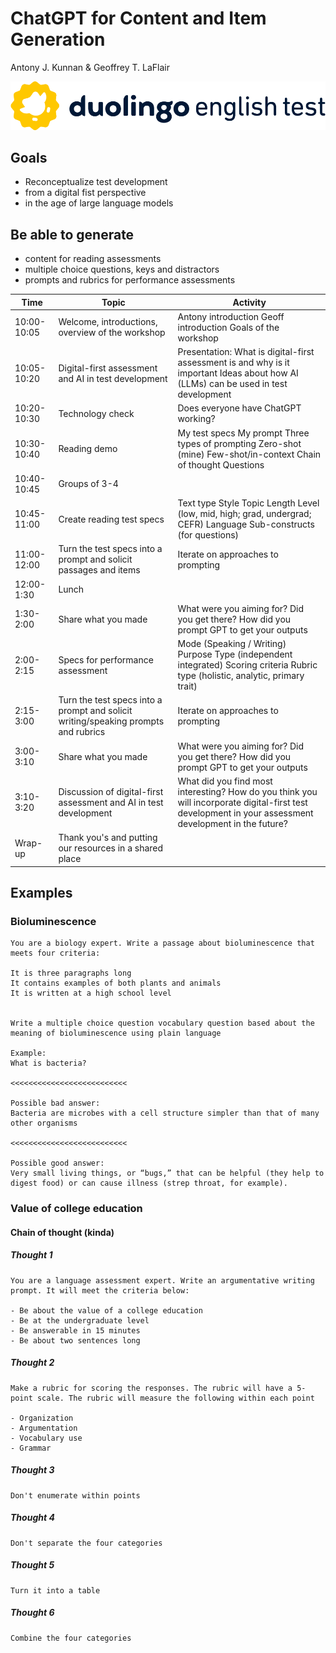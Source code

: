 # ChatGPT for Content and Item Generation

Antony J. Kunnan & Geoffrey T. LaFlair

![](logo.png)

## Goals
- Reconceptualize test development 
- from a digital fist perspective
- in the age of large language models

## Be able to generate 
- content for reading assessments
- multiple choice questions, keys and distractors
- prompts and rubrics for performance assessments

| Time        | Topic                                                                              | Activity                                                                                                                                               |
|-------------|------------------------------------------------------------------------------------|--------------------------------------------------------------------------------------------------------------------------------------------------------|
| 10:00-10:05 | Welcome, introductions, overview of the workshop                                   | Antony introduction Geoff introduction Goals of the workshop	                                                                                           |
| 10:05-10:20 | Digital-first assessment and AI in test development                                | Presentation: What is digital-first assessment is and why is it important Ideas about how AI (LLMs) can be used in test development                    |
| 10:20-10:30 | Technology check                                                                   | Does everyone have ChatGPT working?                                                                                                                    |
| 10:30-10:40 | Reading demo                                                                       | My test specs My prompt Three types of prompting Zero-shot (mine) Few-shot/in-context Chain of thought Questions                                       |
| 10:40-10:45 | Groups of 3-4                                                                      |                                                                                                                                                        |
| 10:45-11:00 | Create reading test specs                                                          | Text type Style Topic Length Level (low, mid, high; grad, undergrad; CEFR) Language Sub-constructs (for questions)                                     |
| 11:00-12:00 | Turn the test specs into a prompt and solicit passages and items                   | Iterate on approaches to prompting                                                                                                                     |
| 12:00-1:30  | Lunch                                                                              |                                                                                                                                                        |
| 1:30-2:00   | Share what you made                                                                | What were you aiming for? Did you get there? How did you prompt GPT to get your outputs                                                                |
| 2:00-2:15   | Specs for performance assessment                                                   | Mode (Speaking / Writing) Purpose Type (independent integrated) Scoring criteria Rubric type (holistic, analytic, primary trait)                       |
| 2:15-3:00   | Turn the test specs into a prompt and solicit writing/speaking prompts and rubrics | Iterate on approaches to prompting                                                                                                                     |
| 3:00-3:10   | Share what you made                                                                | What were you aiming for? Did you get there? How did you prompt GPT to get your outputs                                                                |
| 3:10-3:20   | Discussion of digital-first assessment and AI in test development                  | What did you find most interesting? How do you think you will incorporate digital-first test development in your assessment development in the future? |
| Wrap-up     | Thank you's and putting our resources in a shared place                            |                                                                                                                                                        |


## Examples

### Bioluminescence

```
You are a biology expert. Write a passage about bioluminescence that meets four criteria:

It is three paragraphs long
It contains examples of both plants and animals
It is written at a high school level


Write a multiple choice question vocabulary question based about the meaning of bioluminescence using plain language

Example:
What is bacteria?

<<<<<<<<<<<<<<<<<<<<<<<<<<

Possible bad answer:
Bacteria are microbes with a cell structure simpler than that of many other organisms

<<<<<<<<<<<<<<<<<<<<<<<<<<

Possible good answer:
Very small living things, or “bugs,” that can be helpful (they help to digest food) or can cause illness (strep throat, for example).
```

### Value of college education

#### Chain of thought (kinda)

##### Thought 1


```
You are a language assessment expert. Write an argumentative writing prompt. It will meet the criteria below:

- Be about the value of a college education
- Be at the undergraduate level
- Be answerable in 15 minutes
- Be about two sentences long
```

##### Thought 2

```
Make a rubric for scoring the responses. The rubric will have a 5-point scale. The rubric will measure the following within each point

- Organization
- Argumentation
- Vocabulary use
- Grammar
```

##### Thought 3

```
Don't enumerate within points
```

##### Thought 4

```
Don't separate the four categories
```

##### Thought 5

```
Turn it into a table
```

##### Thought 6

```
Combine the four categories
```
